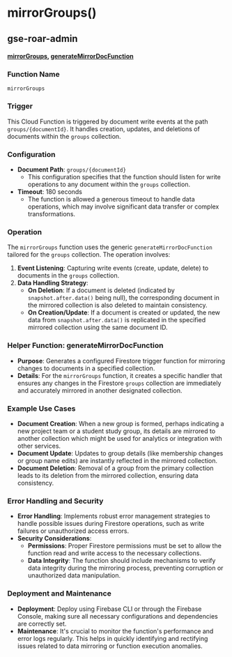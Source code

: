 # mirrorGroups()

## gse-roar-admin

#### [mirrorGroups](https://github.com/yeatmanlab/roar-firebase-functions/blob/e784650492722d24069aa9b0704d1873ea5dafee/gse-roar-admin/functions/src/index.ts#L1123), [generateMirrorDocFunction](https://github.com/yeatmanlab/roar-firebase-functions/blob/e784650492722d24069aa9b0704d1873ea5dafee/gse-roar-admin/functions/src/index.ts#L1079)

### Function Name
`mirrorGroups`

### Trigger
This Cloud Function is triggered by document write events at the path `groups/{documentId}`. It handles creation, updates, and deletions of documents within the `groups` collection.

### Configuration
- **Document Path**: `groups/{documentId}`
  - This configuration specifies that the function should listen for write operations to any document within the `groups` collection.
- **Timeout**: 180 seconds
  - The function is allowed a generous timeout to handle data operations, which may involve significant data transfer or complex transformations.

### Operation
The `mirrorGroups` function uses the generic `generateMirrorDocFunction` tailored for the `groups` collection. The operation involves:
1. **Event Listening**: Capturing write events (create, update, delete) to documents in the `groups` collection.
2. **Data Handling Strategy**:
   - **On Deletion**: If a document is deleted (indicated by `snapshot.after.data()` being null), the corresponding document in the mirrored collection is also deleted to maintain consistency.
   - **On Creation/Update**: If a document is created or updated, the new data from `snapshot.after.data()` is replicated in the specified mirrored collection using the same document ID.

### Helper Function: generateMirrorDocFunction
- **Purpose**: Generates a configured Firestore trigger function for mirroring changes to documents in a specified collection.
- **Details**: For the `mirrorGroups` function, it creates a specific handler that ensures any changes in the Firestore `groups` collection are immediately and accurately mirrored in another designated collection.

### Example Use Cases
- **Document Creation**: When a new group is formed, perhaps indicating a new project team or a student study group, its details are mirrored to another collection which might be used for analytics or integration with other services.
- **Document Update**: Updates to group details (like membership changes or group name edits) are instantly reflected in the mirrored collection.
- **Document Deletion**: Removal of a group from the primary collection leads to its deletion from the mirrored collection, ensuring data consistency.

### Error Handling and Security
- **Error Handling**: Implements robust error management strategies to handle possible issues during Firestore operations, such as write failures or unauthorized access errors.
- **Security Considerations**:
  - **Permissions**: Proper Firestore permissions must be set to allow the function read and write access to the necessary collections.
  - **Data Integrity**: The function should include mechanisms to verify data integrity during the mirroring process, preventing corruption or unauthorized data manipulation.

### Deployment and Maintenance
- **Deployment**: Deploy using Firebase CLI or through the Firebase Console, making sure all necessary configurations and dependencies are correctly set.
- **Maintenance**: It's crucial to monitor the function's performance and error logs regularly. This helps in quickly identifying and rectifying issues related to data mirroring or function execution anomalies.
